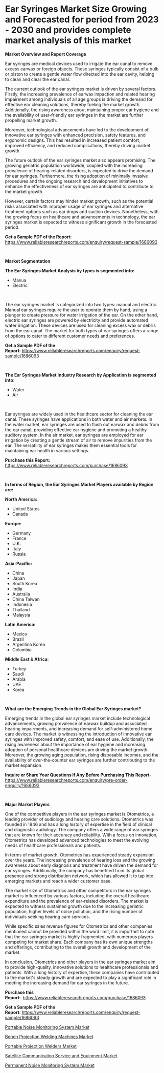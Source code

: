 <p><h1>Ear Syringes Market Size Growing and Forecasted for period from 2023 - 2030 and provides complete market analysis of this market</h1></p><p><strong>Market Overview and Report Coverage</strong></p>
<p><p>Ear syringes are medical devices used to irrigate the ear canal to remove excess earwax or foreign objects. These syringes typically consist of a bulb or piston to create a gentle water flow directed into the ear cavity, helping to clean and clear the ear canal.</p><p>The current outlook of the ear syringes market is driven by several factors. Firstly, the increasing prevalence of earwax impaction and related hearing impairment among individuals of all age groups is driving the demand for effective ear cleaning solutions, thereby fueling the market growth. Additionally, the rising awareness about maintaining proper ear hygiene and the availability of user-friendly ear syringes in the market are further propelling market growth.</p><p>Moreover, technological advancements have led to the development of innovative ear syringes with enhanced precision, safety features, and ergonomic designs. This has resulted in increased patient comfort, improved efficiency, and reduced complications, thereby driving market growth.</p><p>The future outlook of the ear syringes market also appears promising. The growing geriatric population worldwide, coupled with the increasing prevalence of hearing-related disorders, is expected to drive the demand for ear syringes. Furthermore, the rising adoption of minimally invasive procedures and the ongoing research and development initiatives to enhance the effectiveness of ear syringes are anticipated to contribute to the market growth.</p><p>However, certain factors may hinder market growth, such as the potential risks associated with improper usage of ear syringes and alternative treatment options such as ear drops and suction devices. Nonetheless, with the growing focus on healthcare and advancements in technology, the ear syringes market is expected to witness significant growth in the forecasted period.</p></p>
<p><strong>Get a Sample PDF of the Report:</strong> <a href="https://www.reliableresearchreports.com/enquiry/request-sample/1686093">https://www.reliableresearchreports.com/enquiry/request-sample/1686093</a></p>
<p>&nbsp;</p>
<p><strong>Market Segmentation</strong></p>
<p><strong>The Ear Syringes Market Analysis by types is segmented into:</strong></p>
<p><ul><li>Manua</li><li>Electric</li></ul></p>
<p>&nbsp;</p>
<p><p>The ear syringes market is categorized into two types: manual and electric. Manual ear syringes require the user to operate them by hand, using a plunger to create pressure for water irrigation of the ear. On the other hand, electric ear syringes are powered by electricity and provide automated water irrigation. These devices are used for cleaning excess wax or debris from the ear canal. The market for both types of ear syringes offers a range of options to cater to different customer needs and preferences.</p></p>
<p><strong>Get a Sample PDF of the Report:</strong>&nbsp;<a href="https://www.reliableresearchreports.com/enquiry/request-sample/1686093">https://www.reliableresearchreports.com/enquiry/request-sample/1686093</a></p>
<p>&nbsp;</p>
<p><strong>The Ear Syringes Market Industry Research by Application is segmented into:</strong></p>
<p><ul><li>Water</li><li>Air</li></ul></p>
<p>&nbsp;</p>
<p><p>Ear syringes are widely used in the healthcare sector for cleaning the ear canal. These syringes have applications in both water and air markets. In the water market, ear syringes are used to flush out earwax and debris from the ear canal, providing effective ear hygiene and promoting a healthy auditory system. In the air market, ear syringes are employed for ear irrigation by creating a gentle stream of air to remove impurities from the ear. The versatility of ear syringes makes them essential tools for maintaining ear health in various settings.</p></p>
<p><strong>Purchase this Report:</strong>&nbsp; <a href="https://www.reliableresearchreports.com/purchase/1686093">https://www.reliableresearchreports.com/purchase/1686093</a></p>
<p>&nbsp;</p>
<p><strong>In terms of Region, the Ear Syringes Market Players available by Region are:</strong></p>
<p>
    <p> <strong> North America: </strong>
        <ul>
            <li>United States</li>
            <li>Canada</li>
        </ul>
        </p> 
    <p> <strong> Europe: </strong>
        <ul>
            <li>Germany</li>
            <li>France</li>
            <li>U.K.</li>
            <li>Italy</li>
            <li>Russia</li>
        </ul>
        </p> 
    <p> <strong> Asia-Pacific: </strong>
        <ul>
            <li>China</li>
            <li>Japan</li>
            <li>South Korea</li>
            <li>India</li>
            <li>Australia</li>
            <li>China Taiwan</li>
            <li>Indonesia</li>
            <li>Thailand</li>
            <li>Malaysia</li>
        </ul>
        </p> 
    <p> <strong> Latin America: </strong>
        <ul>
            <li>Mexico</li>
            <li>Brazil</li>
            <li>Argentina Korea</li>
            <li>Colombia</li>
        </ul>
        </p> 
    <p> <strong> Middle East & Africa: </strong>
        <ul>
            <li>Turkey</li>
            <li>Saudi</li>
            <li>Arabia</li>
            <li>UAE</li>
            <li>Korea</li>
        </ul>
    </p>
    </p>
<p>&nbsp;</p>
<p><strong>What are the Emerging Trends in the Global Ear Syringes market?</strong></p>
<p><p>Emerging trends in the global ear syringes market include technological advancements, growing prevalence of earwax buildup and associated hearing impairments, and increasing demand for self-administered home care devices. The market is witnessing the introduction of innovative ear syringes with improved safety, comfort, and ease of use. Additionally, the rising awareness about the importance of ear hygiene and increasing adoption of personal healthcare devices are driving the market growth. Moreover, the growing aging population, rising disposable incomes, and the availability of over-the-counter ear syringes are further contributing to the market expansion.</p></p>
<p><strong>Inquire or Share Your Questions If Any Before Purchasing This Report</strong>- <a href="https://www.reliableresearchreports.com/enquiry/pre-order-enquiry/1686093">https://www.reliableresearchreports.com/enquiry/pre-order-enquiry/1686093</a></p>
<p>&nbsp;</p>
<p><strong>Major Market Players</strong></p>
<p><p>One of the competitive players in the ear syringes market is Otometrics, a leading provider of audiology and hearing care solutions. Otometrics was founded in 1946 and has a long history of expertise in the field of clinical and diagnostic audiology. The company offers a wide range of ear syringes that are known for their accuracy and reliability. With a focus on innovation, Otometrics has developed advanced technologies to meet the evolving needs of healthcare professionals and patients.</p><p>In terms of market growth, Otometrics has experienced steady expansion over the years. The increasing prevalence of hearing loss and the growing awareness about early diagnosis and treatment have driven the demand for ear syringes. Additionally, the company has benefited from its global presence and strong distribution network, which has allowed it to tap into emerging markets and reach a wider customer base.</p><p>The market size of Otometrics and other competitors in the ear syringes market is influenced by various factors, including the overall healthcare expenditure and the prevalence of ear-related disorders. The market is expected to witness sustained growth due to the increasing geriatric population, higher levels of noise pollution, and the rising number of individuals seeking hearing care services.</p><p>While specific sales revenue figures for Otometrics and other companies mentioned cannot be provided within the word limit, it is important to note that the ear syringes market is highly fragmented, with numerous players competing for market share. Each company has its own unique strengths and offerings, contributing to the overall growth and development of the market.</p><p>In conclusion, Otometrics and other players in the ear syringes market aim to provide high-quality, innovative solutions to healthcare professionals and patients. With a long history of expertise, these companies have contributed to the market's steady growth and are expected to play a significant role in meeting the increasing demand for ear syringes in the future.</p></p>
<p><strong>Purchase this Report:</strong>&nbsp;&nbsp;<a href="https://www.reliableresearchreports.com/purchase/1686093">https://www.reliableresearchreports.com/purchase/1686093</a></p>
<p></p>
<p><strong>Get a Sample PDF of the Report:</strong>&nbsp;<a href="https://www.reliableresearchreports.com/enquiry/request-sample/1686093">https://www.reliableresearchreports.com/enquiry/request-sample/1686093</a></p>
<p><p><a href="https://www.linkedin.com/pulse/portable-noise-monitoring-system-market-research-report-provides/">Portable Noise Monitoring System Market</a></p><p><a href="https://www.linkedin.com/pulse/bench-projection-welding-machines-market-share-amp-new-trends/">Bench Projection Welding Machines Market</a></p><p><a href="https://www.linkedin.com/pulse/portable-projection-welders-market-size-2023-2030/">Portable Projection Welders Market</a></p><p><a href="https://www.linkedin.com/pulse/satellite-communication-service-equipment-market-4f/">Satellite Communication Service and Equipment Market</a></p><p><a href="https://www.linkedin.com/pulse/permanent-noise-monitoring-system-market-size-share-global/">Permanent Noise Monitoring System Market</a></p></p>